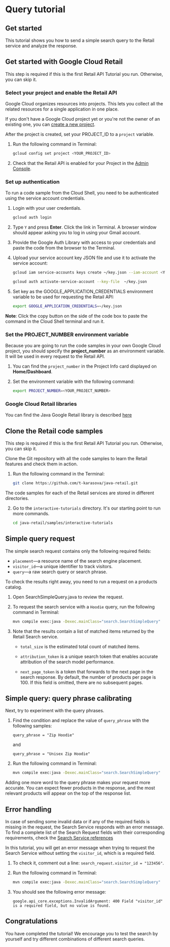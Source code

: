<walkthrough-metadata>
  <meta name="title" content="Query tutorial" />
  <meta name="description" content="This tutorial shows you how to send a simple search query to the Retail service and analyze the response." />
  <meta name="component_id" content="593554" />
</walkthrough-metadata>

# Query tutorial

## Get started

This tutorial shows you how to send a simple search query to the Retail service and analyze the response.


<walkthrough-tutorial-duration duration="4"></walkthrough-tutorial-duration>

## Get started with Google Cloud Retail

This step is required if this is the first Retail API Tutorial you run.
Otherwise, you can skip it.

### Select your project and enable the Retail API

Google Cloud organizes resources into projects. This lets you
collect all the related resources for a single application in one place.

If you don't have a Google Cloud project yet or you're not the owner of an existing one, you can
[create a new project](https://console.cloud.google.com/projectcreate).

After the project is created, set your PROJECT_ID to a ```project``` variable.
1. Run the following command in Terminal:
    ```bash
    gcloud config set project <YOUR_PROJECT_ID>
    ```

1. Check that the Retail API is enabled for your Project in the [Admin Console](https://console.cloud.google.com/ai/retail/).

### Set up authentication

To run a code sample from the Cloud Shell, you need to be authenticated using the service account credentials.

1. Login with your user credentials.
    ```bash
    gcloud auth login
    ```

1. Type `Y` and press **Enter**. Click the link in Terminal. A browser window should appear asking you to log in using your Gmail account.

1. Provide the Google Auth Library with access to your credentials and paste the code from the browser to the Terminal.

1. Upload your service account key JSON file and use it to activate the service account:

    ```bash
    gcloud iam service-accounts keys create ~/key.json --iam-account <YOUR_SERVICE_ACCOUNT_EMAIL>
    ```

    ```bash
    gcloud auth activate-service-account --key-file  ~/key.json
    ```

1. Set key as the GOOGLE_APPLICATION_CREDENTIALS environment variable to be used for requesting the Retail API:
    ```bash
    export GOOGLE_APPLICATION_CREDENTIALS=~/key.json
    ```

**Note**: Click the copy button on the side of the code box to paste the command in the Cloud Shell terminal and run it.

### Set the PROJECT_NUMBER environment variable

Because you are going to run the code samples in your own Google Cloud project, you should specify the **project_number** as an environment variable. It will be used in every request to the Retail API.

1. You can find the ```project_number``` in the Project Info card displayed on **Home/Dashboard**.

1. Set the environment variable with the following command:
    ```bash
    export PROJECT_NUMBER=<YOUR_PROJECT_NUMBER>
    ```

### Google Cloud Retail libraries

You can find the Java Google Retail library is described
[here](https://googleapis.dev/java/google-cloud-retail/latest/index.html)

## Clone the Retail code samples

This step is required if this is the first Retail API Tutorial you run.
Otherwise, you can skip it.

Clone the Git repository with all the code samples to learn the Retail features and check them in action.

<!-- TODO(ianan): change the repository link -->
1. Run the following command in the Terminal: 
    ```bash
    git clone https://github.com/t-karasova/java-retail.git
    ```

The code samples for each of the Retail services are stored in different directories.

2. Go to the `interactive-tutorials` directory. It's our starting point to run more commands.
    ```bash
    cd java-retail/samples/interactive-tutorials
    ```

## Simple query request

The simple search request contains only the following required fields:
- `placement`—a resource name of the search engine placement.
- `visitor_id`—a unique identifier to track visitors.
- `query`—a raw search query or search phrase.

To check the results right away, you need to run a request on a products catalog.

1. Open
   <walkthrough-editor-select-regex filePath="cloudshell_open/interactive-tutorials/search/SearchSimpleQuery.java" regex="TRY DIFFERENT QUERY PHRASES HERE">SearchSimpleQuery.java</walkthrough-editor-select-regex> to review the request.

2. To request the search service with a `Hoodie` query, run the following command in Terminal:
    ```bash
    mvn compile exec:java -Dexec.mainClass="search.SearchSimpleQuery"
    ```

3. Note that the results contain a list of matched items returned by the Retail Search service.

    - `total_size` is the estimated total count of matched items.

    - `attribution_token` is a unique search token that enables accurate attribution of the search model performance.

    - `next_page_token` is a token that forwards to the next page in the search response. By default, the number of products per page is 100. If this field is omitted, there are no subsequent pages.

## Simple query: query phrase calibrating

Next, try to experiment with the query phrases.

1. Find the <walkthrough-editor-select-regex filePath="cloudshell_open/interactive-tutorials/search/SearchSimpleQuery.java" regex="TRY DIFFERENT QUERY PHRASES HERE">condition</walkthrough-editor-select-regex> and replace the value of `query_phrase` with the following samples:

    ```
    query_phrase = "Zip Hoodie"
    ```

   and
    ```
    query_phrase = "Unisex Zip Hoodie"
    ```

2. Run the following command in Terminal:
    ```bash
    mvn compile exec:java -Dexec.mainClass="search.SearchSimpleQuery"
    ```

Adding one more word to the query phrase makes your request more accurate. You can expect fewer products in the response, and the most relevant products will appear on the top of the response list.

## Error handling

In case of sending some invalid data or if any of the required fields is missing in the request, the Search Service responds with an error message.
To find a complete list of the Search Request fields with their corresponding requirements, check the [Search Service references](https://cloud.google.com/retail/docs/reference/rpc/google.cloud.retail.v2#searchservice)

In this tutorial, you will get an error message when trying to request the Search Service without setting the `visitor_id`, which is a required field.

1. To check it, comment out a <walkthrough-editor-select-regex filePath="cloudshell_open/interactive-tutorials/search/SearchSimpleQuery.java" regex="123456">line</walkthrough-editor-select-regex>: `search_request.visitor_id = "123456"`.

1. Run the following command in Terminal:
    ```bash
    mvn compile exec:java -Dexec.mainClass="search.SearchSimpleQuery"
    ```

1. You should see the following error message:

    ```terminal
    google.api_core.exceptions.InvalidArgument: 400 Field "visitor_id" is a required field, but no value is found.
    ```

## Congratulations

<walkthrough-conclusion-trophy></walkthrough-conclusion-trophy>

You have completed the tutorial! We encourage you to test the search by yourself and try different combinations of different search queries.

<walkthrough-inline-feedback></walkthrough-inline-feedback>
